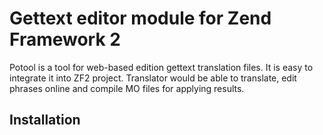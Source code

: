 # Gettext editor module for Zend Framework 2

Potool is a tool for web-based edition gettext translation files. It is easy to integrate it into ZF2 project. Translator would be able to translate, edit phrases online and compile MO files for applying results.

## Installation
